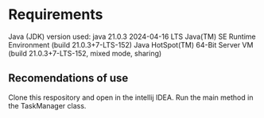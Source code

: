 # Requirements
Java (JDK) version used:
java 21.0.3 2024-04-16 LTS
Java(TM) SE Runtime Environment (build 21.0.3+7-LTS-152)
Java HotSpot(TM) 64-Bit Server VM (build 21.0.3+7-LTS-152, mixed mode, sharing)

## Recomendations of use
Clone this respository and open in the intellij IDEA. Run the main method in the TaskManager class.

